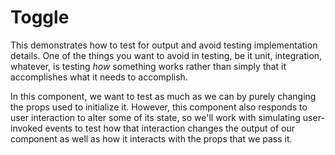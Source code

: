 # Toggle

This demonstrates how to test for output and avoid testing implementation details.
One of the things you want to avoid in testing, be it unit, integration, whatever,
is testing *how* something works rather than simply that it accomplishes what it
needs to accomplish.

In this component, we want to test as much as we can by purely changing the props
used to initialize it. However, this component also responds to user interaction
to alter some of its state, so we'll work with simulating user-invoked events to
test how that interaction changes the output of our component as well as how it
interacts with the props that we pass it.


